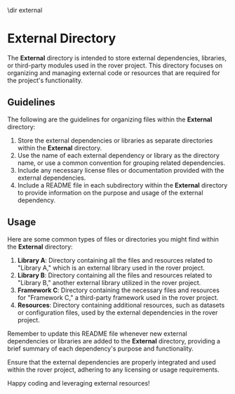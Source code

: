 \dir external

# External Directory

The **External** directory is intended to store external dependencies, libraries, or third-party modules used in the rover project. This directory focuses on organizing and managing external code or resources that are required for the project's functionality.

## Guidelines

The following are the guidelines for organizing files within the **External** directory:

1. Store the external dependencies or libraries as separate directories within the **External** directory.
2. Use the name of each external dependency or library as the directory name, or use a common convention for grouping related dependencies.
3. Include any necessary license files or documentation provided with the external dependencies.
4. Include a README file in each subdirectory within the **External** directory to provide information on the purpose and usage of the external dependency.

## Usage

Here are some common types of files or directories you might find within the **External** directory:

1. **Library A**: Directory containing all the files and resources related to "Library A," which is an external library used in the rover project.
2. **Library B**: Directory containing all the files and resources related to "Library B," another external library utilized in the rover project.
3. **Framework C**: Directory containing the necessary files and resources for "Framework C," a third-party framework used in the rover project.
4. **Resources**: Directory containing additional resources, such as datasets or configuration files, used by the external dependencies in the rover project.

Remember to update this README file whenever new external dependencies or libraries are added to the **External** directory, providing a brief summary of each dependency's purpose and functionality.

Ensure that the external dependencies are properly integrated and used within the rover project, adhering to any licensing or usage requirements.

Happy coding and leveraging external resources!